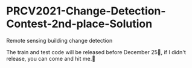 # PRCV2021-Change-Detection-Contest-2nd-place-Solution
Remote sensing building change detection

The train and test code will be released before December 25🎄, if I didn't release, you can come and hit me.🤪
